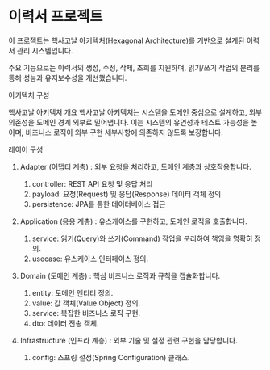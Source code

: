 # 이력서 프로젝트 

이 프로젝트는 핵사고날 아키텍처(Hexagonal Architecture)를 기반으로 설계된 이력서 관리 시스템입니다.

주요 기능으로는 이력서의 생성, 수정, 삭제, 조회를 지원하며, 읽기/쓰기 작업의 분리를 통해 성능과 유지보수성을 개선했습니다.

아키텍처 구성

핵사고날 아키텍처 개요
핵사고날 아키텍처는 시스템을 도메인 중심으로 설계하고, 외부 의존성을 도메인 경계 외부로 밀어냅니다.
이는 시스템의 유연성과 테스트 가능성을 높이며, 비즈니스 로직이 외부 구현 세부사항에 의존하지 않도록 보장합니다.

레이어 구성
1) Adapter (어댑터 계층) : 외부 요청을 처리하고, 도메인 계층과 상호작용합니다.
   1) controller: REST API 요청 및 응답 처리
   2) payload: 요청(Request) 및 응답(Response) 데이터 객체 정의
   3) persistence: JPA를 통한 데이터베이스 접근

2) Application (응용 계층) : 유스케이스를 구현하고, 도메인 로직을 호출합니다.
   1) service: 읽기(Query)와 쓰기(Command) 작업을 분리하여 책임을 명확히 정의.
   2) usecase: 유스케이스 인터페이스 정의.

3) Domain (도메인 계층) : 핵심 비즈니스 로직과 규칙을 캡슐화합니다.
   1) entity: 도메인 엔티티 정의.
   2) value: 값 객체(Value Object) 정의.
   3) service: 복잡한 비즈니스 로직 구현.
   4) dto: 데이터 전송 객체.

4) Infrastructure (인프라 계층) : 외부 기술 및 설정 관련 구현을 담당합니다.
   1) config: 스프링 설정(Spring Configuration) 클래스.

